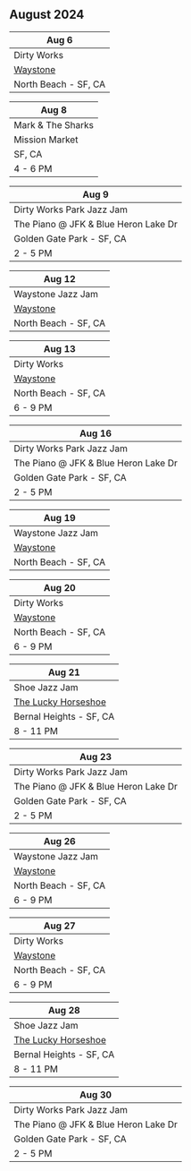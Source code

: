 ## August 2024

| Aug 6
|-
| Dirty Works
| <a href="https://www.waystonesf.com" target="new">Waystone</a>
| North Beach - SF, CA

| Aug 8
|-
| Mark & The Sharks
| Mission Market
| SF, CA
| 4 - 6 PM

| Aug 9 
|-
| Dirty Works Park Jazz Jam
| The Piano @ JFK & Blue Heron Lake Dr
| Golden Gate Park - SF, CA
| 2 - 5 PM

| Aug 12
|-
| Waystone Jazz Jam
| <a href="https://www.waystonesf.com" target="new">Waystone</a>
| North Beach - SF, CA

| Aug 13
|-
| Dirty Works
| <a href="https://www.waystonesf.com" target="new">Waystone</a>
| North Beach - SF, CA
| 6 - 9 PM

| Aug 16
|-
| Dirty Works Park Jazz Jam
| The Piano @ JFK & Blue Heron Lake Dr
| Golden Gate Park - SF, CA
| 2 - 5 PM

| Aug 19
|-
| Waystone Jazz Jam
| <a href="https://www.waystonesf.com" target="new">Waystone</a>
| North Beach - SF, CA

| Aug 20
|-
| Dirty Works
| <a href="https://www.waystonesf.com" target="new">Waystone</a>
| North Beach - SF, CA
| 6 - 9 PM

| Aug 21
|-
| Shoe Jazz Jam
| <a href="https://www.theluckyhorseshoebar.com/" target="Shoe">The Lucky Horseshoe</a>
| Bernal Heights - SF, CA
| 8 - 11 PM

| Aug 23
|-
| Dirty Works Park Jazz Jam
| The Piano @ JFK & Blue Heron Lake Dr
| Golden Gate Park - SF, CA
| 2 - 5 PM

| Aug 26
|-
| Waystone Jazz Jam
| <a href="https://www.waystonesf.com" target="new">Waystone</a>
| North Beach - SF, CA
| 6 - 9 PM

| Aug 27
|-
| Dirty Works
| <a href="https://www.waystonesf.com" target="new">Waystone</a>
| North Beach - SF, CA
| 6 - 9 PM

| Aug 28
|-
| Shoe Jazz Jam
| <a href="https://www.theluckyhorseshoebar.com/" target="Shoe">The Lucky Horseshoe</a>
| Bernal Heights - SF, CA
| 8 - 11 PM

| Aug 30
|-
| Dirty Works Park Jazz Jam
| The Piano @ JFK & Blue Heron Lake Dr
| Golden Gate Park - SF, CA
| 2 - 5 PM
